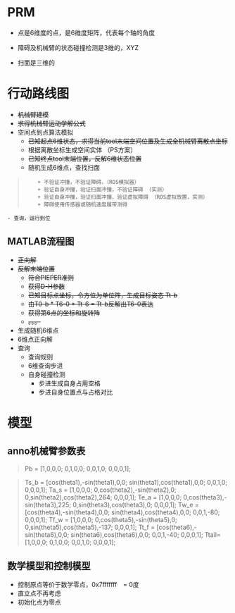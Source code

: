 # PRM

* 点是6维度的点，是6维度矩阵，代表每个轴的角度

* 障碍及机械臂的状态碰撞检测是3维的，XYZ

* 扫面是三维的



# 行动路线图
* ~~机械臂建模~~
* ~~求得机械臂运动学解公式~~
* 空间点到点算法模拟
    - ~~已知起点6维状态，求得当前tool末端空间位置及生成全机械臂离散点坐标~~
    - 根据离散坐标生成空间实体  （PS方案）
    - ~~已知终点tool末端位置，反解6维状态位置~~
    - 随机生成6维点，查找扫面
>         + 不验证冲撞，不验证障碍，（ROS模拟器）
>         + 验证自身冲撞，验证扫面冲撞，不验证障碍 （实测）
>         + 验证自身冲撞，验证扫面冲撞，验证虚拟障碍 （ROS虚拟放置，实测）
>         + 障碍使用传感器或随机速度履带测得
    - 查询，运行到位
        
## MATLAB流程图
* ~~正向解~~
* ~~反解末端位置~~
    - ~~符合PIEPER准则~~
    - ~~获得D-H参数~~
    - ~~已知目标点坐标，令方位为单位阵，生成目标姿态 Tt-b~~
    - ~~由T0-b * T6-0 * Tt-6 = Tt-b反解出T6-0表达~~
    - ~~获得第6点的坐标和旋转阵~~
    - ~~。。。~~
* 生成随机6维点
* 6维点正向解
* 查询
    - 查询规则
    - 6维查询步进
    - 自身碰撞检测
        + 步进生成自身占用空格
        + 步进自身位置点与占格对比

# 模型

## anno机械臂参数表

> Pb = [1,0,0,0;  0,1,0,0;    0,0,1,0;    0,0,0,1];
> 

> Ts_b = [cos(theta1),-sin(theta1),0,0;  sin(theta1),cos(theta1),0,0;    0,0,1,0;  0,0,0,1];
> Ta_s = [1,0,0,0;    0,cos(theta2),-sin(theta2),0;    0,sin(theta2),cos(theta2),264;  0,0,0,1];
> Te_a = [1,0,0,0;    0,cos(theta3),-sin(theta3),225;  0,sin(theta3),cos(theta3),0;    0,0,0,1];
> Tw_e = [cos(theta4),-sin(theta4),0,0;   sin(theta4),cos(theta4),0,0;    0,0,1,-80;   0,0,0,1];
> Tf_w = [1,0,0,0;    0,cos(theta5),-sin(theta5),0;    0,sin(theta5),cos(theta5),-137;  0,0,0,1];
> Tt_f = [cos(theta6),-sin(theta6),0,0;   sin(theta6),cos(theta6),0,0;    0,0,1,-40;   0,0,0,1];
> Ttail= [1,0,0,0;    0,1,0,0;    0,0,1,0;    0,0,0,1];

## 数学模型和控制模型
* 控制原点等价于数学零点，0x7fffffff　= 0度
* 直立点不再考虑
* 初始化点为零点



